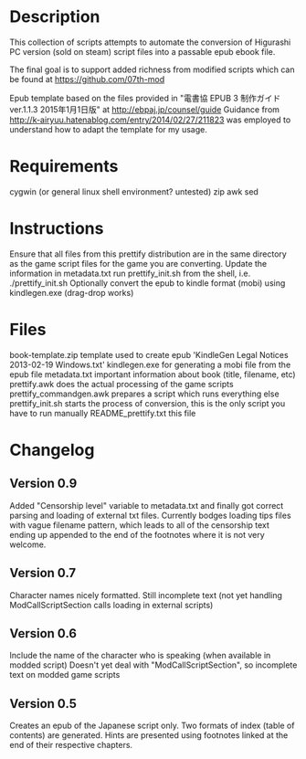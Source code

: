 Description
===
This collection of scripts attempts to automate the conversion of Higurashi PC version (sold on steam) script files into a passable epub ebook file.

The final goal is to support added richness from modified scripts which can be found at https://github.com/07th-mod

Epub template based on the files provided in "電書協 EPUB 3 制作ガイド ver.1.1.3 2015年1月1日版" at http://ebpaj.jp/counsel/guide
Guidance from http://k-airyuu.hatenablog.com/entry/2014/02/27/211823 was employed to understand how to adapt the template for my usage.


Requirements
===
cygwin (or general linux shell environment? untested)
	zip
	awk
	sed

Instructions
===
Ensure that all files from this prettify distribution are in the same directory as the game script files for the game you are converting.
Update the information in metadata.txt
run prettify_init.sh from the shell, i.e.
./prettify_init.sh
Optionally convert the epub to kindle format (mobi) using kindlegen.exe (drag-drop works)

Files
===
book-template.zip	template used to create epub
'KindleGen Legal Notices 2013-02-19 Windows.txt'
kindlegen.exe	for generating a mobi file from the epub file
metadata.txt	important information about book (title, filename, etc)
prettify.awk	does the actual processing of the game scripts
prettify_commandgen.awk	prepares a script which runs everything else
prettify_init.sh	starts the process of conversion, this is the only script you have to run manually
README_prettify.txt	this file

Changelog
===

Version 0.9
--
Added "Censorship level" variable to metadata.txt and finally got correct parsing and loading of external
txt files.
Currently bodges loading tips files with vague filename pattern, which leads to all of the censorship text
ending up appended to the end of the footnotes where it is not very welcome.

Version 0.7
--
Character names nicely formatted.
Still incomplete text (not yet handling ModCallScriptSection calls loading in external scripts)

Version 0.6
--
Include the name of the character who is speaking (when available in modded script)
Doesn't yet deal with "ModCallScriptSection", so incomplete text on modded game scripts

Version 0.5
--
Creates an epub of the Japanese script only.
Two formats of index (table of contents) are generated.
Hints are presented using footnotes linked at the end of their respective chapters.
